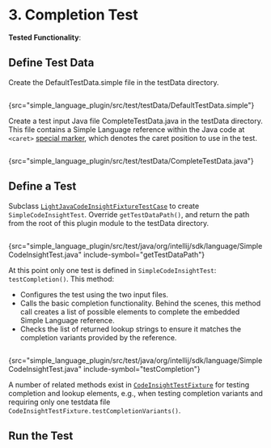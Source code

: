 # 3. Completion Test

<!-- Copyright 2000-2022 JetBrains s.r.o. and contributors. Use of this source code is governed by the Apache 2.0 license. -->

<tldr>

**Tested Functionality**: [](reference_contributor.md)

</tldr>

<include from="tests_prerequisites.md" element-id="custom_language_testing_tutorial_header"></include>

## Define Test Data
Create the <path>DefaultTestData.simple</path> file in the <path>testData</path> directory.

```bash
```
{src="simple_language_plugin/src/test/testData/DefaultTestData.simple"}

Create a test input Java file <path>CompleteTestData.java</path> in the <path>testData</path> directory.
This file contains a Simple Language reference within the Java code at `<caret>` [special marker](test_project_and_testdata_directories.md#special-markup), which denotes the caret position to use in the test.

```java
```
{src="simple_language_plugin/src/test/testData/CompleteTestData.java"}

## Define a Test
Subclass [`LightJavaCodeInsightFixtureTestCase`](%gh-ic%/java/testFramework/src/com/intellij/testFramework/fixtures/LightJavaCodeInsightFixtureTestCase.java) to create `SimpleCodeInsightTest`.
Override `getTestDataPath()`, and return the path from the root of this plugin module to the <path>testData</path> directory.

```java
```
{src="simple_language_plugin/src/test/java/org/intellij/sdk/language/SimpleCodeInsightTest.java" include-symbol="getTestDataPath"}


At this point only one test is defined in `SimpleCodeInsightTest`: `testCompletion()`.
This method:
* Configures the test using the two input files.
* Calls the basic completion functionality.
  Behind the scenes, this method call creates a list of possible elements to complete the embedded Simple Language reference.
* Checks the list of returned lookup strings to ensure it matches the completion variants provided by the reference.

```java
```
{src="simple_language_plugin/src/test/java/org/intellij/sdk/language/SimpleCodeInsightTest.java" include-symbol="testCompletion"}


A number of related methods exist in [`CodeInsightTestFixture`](%gh-ic%/platform/testFramework/src/com/intellij/testFramework/fixtures/CodeInsightTestFixture.java) for testing completion and lookup elements, e.g., when testing completion variants and requiring only one testdata file `CodeInsightTestFixture.testCompletionVariants()`.

## Run the Test

<include from="custom_language_testing_snippets.md" element-id="runTests"/>
